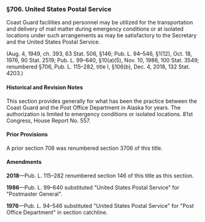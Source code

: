 ### §706. United States Postal Service ###

Coast Guard facilities and personnel may be utilized for the transportation and delivery of mail matter during emergency conditions or at isolated locations under such arrangements as may be satisfactory to the Secretary and the United States Postal Service.

(Aug. 4, 1949, ch. 393, 63 Stat. 506, §146; Pub. L. 94–546, §1(12), Oct. 18, 1976, 90 Stat. 2519; Pub. L. 99–640, §10(a)(5), Nov. 10, 1986, 100 Stat. 3549; renumbered §706, Pub. L. 115–282, title I, §106(b), Dec. 4, 2018, 132 Stat. 4203.)

#### Historical and Revision Notes ####

This section provides generally for what has been the practice between the Coast Guard and the Post Office Department in Alaska for years. The authorization is limited to emergency conditions or isolated locations. 81st Congress, House Report No. 557.

#### Prior Provisions ####

A prior section 706 was renumbered section 3706 of this title.

#### Amendments ####

**2018**—Pub. L. 115–282 renumbered section 146 of this title as this section.

**1986**—Pub. L. 99–640 substituted "United States Postal Service" for "Postmaster General".

**1976**—Pub. L. 94–546 substituted "United States Postal Service" for "Post Office Department" in section catchline.